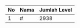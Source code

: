 | No | Nama            | Jumlah Level |
|----|-----------------|--------------|
| 1  | #    |    2938        |
